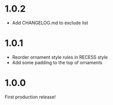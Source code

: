 # 1.0.2

* Add CHANGELOG.md to exclude list

# 1.0.1

* Reorder ornament style rules in RECESS style
* Add some padding to the top of ornaments

# 1.0.0

First production release!
